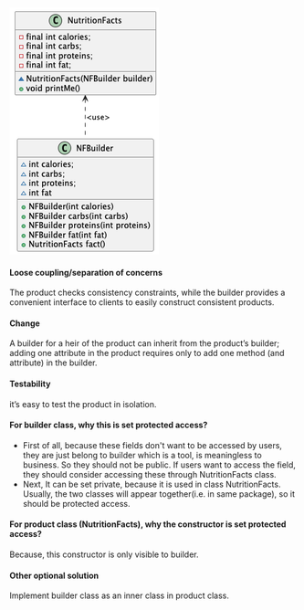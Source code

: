 ![build pattern](builder.png)

#### Loose coupling/separation of concerns
The product checks
consistency constraints, while
the builder provides a
convenient interface to clients
to easily construct consistent
products.
#### Change
A builder for a heir of
the product can inherit from the
product’s builder; adding one
attribute in the product requires
only to add one method (and
attribute) in the builder.
#### Testability
it’s easy to test the product in isolation.


#### For builder class, why this is set protected access?
* First of all, because these fields don't want to be accessed by users, they are
just belong to builder which is a tool, is meaningless to business. So they should not be public.
If users want to access the field, they should consider accessing these through NutritionFacts class.
* Next, It can be set private, because it is used in class NutritionFacts. Usually, the two classes will
appear together(i.e. in same package), so it should be protected access.

#### For product class (NutritionFacts), why the constructor is set protected access?
Because, this constructor is only visible to builder.


#### Other optional solution
Implement builder class as an inner class in product class.
